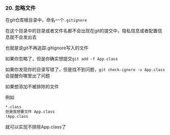 ### 20. 忽略文件

在git仓库根目录中，命名一个`.gitignore`

在这个目录中的目录或者文件名都不会出现在git的提交中，隐私信息或者配置信息就不会发出去

也就是说git不再追踪.gitignore写入的文件

如果你忽略了，但是你确实想提交`git add -f App.class`

如果你发现你的目录写错了，但是找不到问题，`git check-ignore -v App.class`会提醒你哪里出了问题

如果想添加不被排除的文件

例如

```bash
*.class
但是我想要文件 App.class
!App.class
```

就可以实现不排除App.class了
